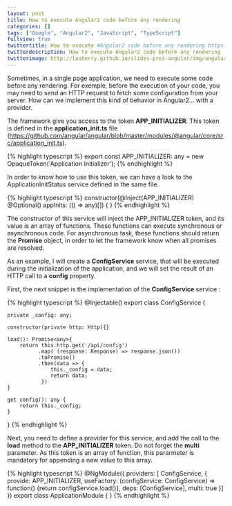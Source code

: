 ```yaml
---
layout: post
title: How to execute Angular2 code before any rendering
categories: []
tags: ["Google", "Angular2", "JavaScript", "TypeScript"]
fullview: true
twittertitle: How to execute #Angular2 code before any rendering https://gillespie59.github.io/2016/12/04/angular2-code-before-rendering.html
twitterdescription: How to execute Angular2 code before any rendering
twitterimage: http://lauterry.github.io/slides-prez-angular/img/angularjs.png
---
```


Sometimes, in a single page application, we need to execute some code
before any rendering. For exemple, before the execution of your code, 
you may need to send an HTTP request to fetch some configuration from 
your server. How can we implement this kind of behavior in Angular2... with a provider. 

The framework give you access to the token **APP_INITIALIZER**. This token is 
defined in the **application_init.ts** file (https://github.com/angular/angular/blob/master/modules/@angular/core/src/application_init.ts).

{% highlight typescript %}
export const APP_INITIALIZER: any = new OpaqueToken('Application Initializer');
{% endhighlight %}

In order to know how to use this token, we can have a look to the ApplicationInitStatus
service defined in the same file. 

{% highlight typescript %}
constructor(@Inject(APP_INITIALIZER) @Optional() appInits: (() => any)[]) {
}
{% endhighlight %}

The constructor of this service will inject the APP_INITIALIZER token, and its
value is an array of functions. These functions can execute synchronous or asynchronous
code. For asynchronous task, these functions should return the **Promise** object, in order
to let the framework know when all promises are resolved. 

As an example, I will create a **ConfigService** service, that will be executed during
the initialization of the application, and we will set the result of an HTTP call to a 
**config** property. 

First, the next snippet is the implementation of the **ConfigService** service : 

{% highlight typescript %}
@Injectable()
export class ConfigService {

    private _config: any;

    constructor(private http: Http){}

    load(): Promise<any>{
        return this.http.get('/api/config')
              .map( (response: Response) => response.json())
              .toPromise()
              .then(data => {
                  this._config = data;
                  return data;
               })
    }
    
    get config(): any {
        return this._config;
    }
}
{% endhighlight %}


Next, you need to define a provider for this service, and add the call to the **load** method to the **APP_INITIALIZER** token. Do not 
forget the **multi** parameter. As this token is an array of function, this pararmeter is mandatory for appending a new value to this
array. 

{% highlight typescript %}
@NgModule({
  providers: [
    ConfigService,
    {
      provide: APP_INITIALIZER,
      useFactory: (configService: ConfigService) => function() {return configService.load()},
      deps: [ConfigService],
      multi: true
    }]
})
export class ApplicationModule { }
{% endhighlight %}

